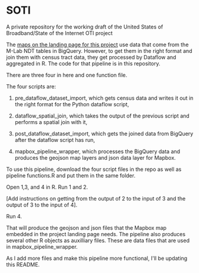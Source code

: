 # SOTI
A private repository for the working draft of the United States of Broadband/State of the Internet OTI project

The [maps on the landing page for this project](https://opentechinstitute.github.io/SOTI/SOTI.html) use data that come from the M-Lab NDT 
tables in BigQuery. However, to get them in the right format and join them with census tract data, they get processed by Dataflow and 
aggregated in R. The code for that pipeline is in this repository. 

There are three four in here and one function file.

The four scripts are:

1) pre_dataflow_dataset_import, which gets census data and writes it out in the right format for the Python dataflow script,

2) dataflow_spatial_join, which takes the output of the previous script and performs a spatial join with it,

3) post_dataflow_dataset_import, which gets the joined data from BigQuery after the dataflow script has run,

4) mapbox_pipeline_wrapper, which processes the BigQuery data and produces the geojson map layers and json data layer for Mapbox.

To use this pipeline, download the four script files in the repo as well as pipeline functions.R and put them in the same folder. 

Open 1,3, and 4 in R. Run 1 and 2. 

[Add instructions on getting from the output of 2 to the input of 3 and the output of 3 to the input of 4].

Run 4.

That will produce the geojson and json files that the Mapbox map embedded in the project landing page needs. The pipeline also produces 
several other R objects as auxilliary files. These are data files that are used in mapbox_pipeline_wrapper.

As I add more files and make this pipeline more functional, I'll be updating this README. 

